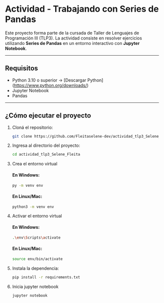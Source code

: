# Actividad - Trabajando con Series de Pandas

Este proyecto forma parte de la cursada de Taller de Lenguajes de Programación III (TLP3). La actividad consiste en resolver ejercicios utilizando **Series de Pandas** en un entorno interactivo con **Jupyter Notebook**.

---

##  Requisitos

- Python 3.10 o superior → [Descargar Python] (https://www.python.org/downloads/)  
- Jupyter Notebook  
- Pandas

---

##  ¿Cómo ejecutar el proyecto

1. Cloná el repositorio:
   ```bash
   git clone https://github.com/Fleitaselene-dev/actividad_tlp3_Selene_Fleita.git
2. Ingresa al directorio del proyecto:
   ```bash
   cd actividad_tlp3_Selene_Fleita
3. Crea el  entorno virtual

   #### En Windows:
   ```bash
   py -m venv env
   ```

   #### En Linux/Mac:
   ```bash
   python3 -m venv env
   ```

4. Activar el entorno virtual

   #### En Windows:
   ```bash
   .\env\Scripts\activate
   ```

   #### En Linux/Mac:
   ```bash
   source env/bin/activate
   ```
   
5. Instala la dependencia:
   ```bash
   pip install -r requirements.txt
5. Inicia jupyter notebook
   ```bash
   jupyter notebook
